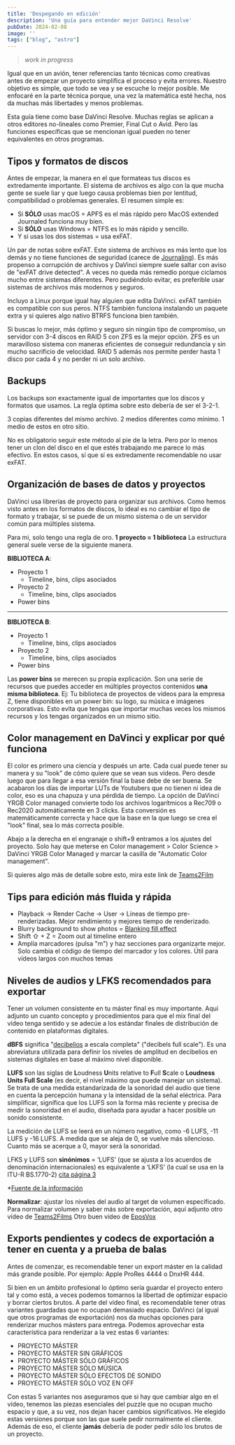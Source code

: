 ```yaml
---
title: 'Despegando en edición'
description: 'Una guía para entender mejor DaVinci Resolve'
pubDate: 2024-02-08
image: ''
tags: ["blog", "astro"]
---
```


> *work in progress*

Igual que en un avión, tener referencias tanto técnicas como creativas antes de empezar un proyecto simplifica el proceso y evita errores. Nuestro objetivo es simple, que todo se vea y se escuche lo mejor posible. Me enfocaré en la parte técnica porque, una vez la matemática esté hecha, nos da muchas más libertades y menos problemas. 

Esta guía tiene como base DaVinci Resolve. Muchas reglas se aplican a otros editores no-lineales como Premier, Final Cut o Avid. Pero las funciones específicas que se mencionan igual pueden no tener equivalentes en otros programas. 

## Tipos y formatos de discos

Antes de empezar, la manera en el que formateas tus discos es extredamente importante. El sistema de archivos es algo con la que mucha gente se suele liar y que luego causa problemas bien por lentitud, compatibilidad o problemas generales. El resumen simple es: 

- Si **SÓLO** usas macOS = APFS es el más rápido pero MacOS extended Journaled funciona muy bien.
- Si **SÓLO** usas Windows = NTFS es lo más rápido y sencillo.
- Y si usas los dos sistemas = usa exFAT. 

Un par de notas sobre exFAT. Este sistema de archivos es más lento que los demás y no tiene funciones de seguridad (carece de [Journaling](https://es.wikipedia.org/wiki/Journaling)). Es más propenso a corrupción de archivos y DaVinci siempre suele saltar con aviso de "exFAT drive detected". A veces no queda más remedio porque ciclamos mucho entre sistemas diferentes. Pero pudiéndolo evitar, es preferible usar sistemas de archivos más modernos y seguros. 

Incluyo a Linux porque igual hay alguien que edita DaVinci. exFAT también es compatible con sus peros. NTFS también funciona instalando un paquete extra y si quieres algo nativo BTRFS funciona bien también. 

Si buscas lo mejor, más óptimo y seguro sin ningún tipo de compromiso, un servidor con 3-4 discos en RAID 5 con ZFS es la mejor opción. ZFS es un maravilloso sistema con maneras eficientes de conseguir redundancia y sin mucho sacrificio de velocidad. RAID 5 además nos permite perder hasta 1 disco por cada 4 y no perder ni un solo archivo. 

## Backups 

Los backups son exactamente igual de importantes que los discos y formatos que usamos. La regla óptima sobre esto debería de ser el 3-2-1. 

3 copias diferentes del mismo archivo.
2 medios diferentes como mínimo. 
1 medio de estos en otro sitio.

No es obligatorio seguir este método al pie de la letra. Pero por lo menos tener un clon del disco en el que estés trabajando me parece lo más efectivo. En estos casos, sí que sí es extredamente recomendable no usar exFAT. 

## Organización de bases de datos y proyectos 

DaVinci usa librerías de proyecto para organizar sus archivos. Como hemos visto antes en los formatos de discos, lo ideal es no cambiar el tipo de formato y trabajar, si se puede de un mismo sistema o de un servidor común para múltiples sistema. 

Para mi, solo tengo una regla de oro. **1 proyecto = 1 biblioteca**
La estructura general suele verse de la siguiente manera.

**BIBLIOTECA A**: 
- Proyecto 1
	- Timeline, bins, clips asociados 
- Proyecto 2
	- Timeline, bins, clips asociados 
- Power bins
--- 
**BIBLIOTECA B**: 
- Proyecto 1
	- Timeline, bins, clips asociados 
- Proyecto 2
	- Timeline, bins, clips asociados 
- Power bins

Las **power bins** se merecen su propia explicación. Son una serie de recursos que puedes acceder en múltiples proyectos contenidos **una misma biblioteca**. Ej: Tu biblioteca de proyectos de vídeos para la empresa Z, tiene disponibles en un power bin: su logo, su música e imágenes corporativas. Esto evita que tengas que importar muchas veces los mismos recursos y los tengas organizados en un mismo sitio. 


## Color management en DaVinci y explicar por qué funciona

El color es primero una ciencia y después un arte. Cada cual puede tener su manera y su "look" de cómo quiere que se vean sus vídeos. Pero desde luego que para llegar a esa versión final la base debe de ser buena. Se acabaron los días de importar LUTs de Youtubers que no tienen ni idea de color, eso es una chapuza y una pérdida de tiempo. La opción de DaVinci YRGB Color managed convierte todo los archivos logarítmicos a Rec709 o Rec2020 automáticamente en 3 clicks. Esta conversión es matemáticamente correcta y hace que la base en la que luego se crea el "look" final, sea lo más correcta posible. 

Abajo a la derecha en el engranaje o shift+9 entramos a los ajustes del proyecto. 
Solo hay que meterse en Color management > Color Science > DaVinci YRGB Color Managed y marcar la casilla de "Automatic Color management". 

Si quieres algo más de detalle sobre esto, mira este link de [Teams2Film](https://www.youtube.com/watch?v=w0ubDSzEEYg) 

## Tips para edición más fluida y rápida 

- Playback -> Render Cache -> User -> Líneas de tiempo pre-renderizadas. Mejor rendimiento y mejores tiempo de renderizado. 
- Blurry background to show photos = [Blanking fill effect](https://www.youtube.com/watch?v=nQ0hLKVw1ZU) 
- Shift ⇧ + Z = Zoom out al timeline entero
- Amplía marcadores (pulsa "m") y haz secciones para organizarte mejor. Solo cambia el código de tiempo del marcador y los colores. Útil para vídeos largos con muchos temas


## Niveles de audios y LFKS recomendados para exportar 

Tener un volumen consistente en tu máster final es muy importante. Aquí adjunto un cuanto concepto y procedimientos para que el mix final del vídeo tenga sentido y se adecúe a los estándar finales de distribución de contenido en plataformas digitales. 

**dBFS** significa "[decibelios](https://es.wikipedia.org/wiki/Decibelio "Decibelio") a escala completa" ("decibels full scale"). Es una abreviatura utilizada para definir los niveles de amplitud en decibelios en sistemas digitales en base al máximo nivel disponible.

**LUFS** son las siglas de **L**oudness **U**nits relative to **F**ull **S**cale o **Loudness Units Full Scale** (es decir, el nivel máximo que puede manejar un sistema). Se trata de una medida estandarizada de la sonoridad del audio que tiene en cuenta la percepción humana y la intensidad de la señal eléctrica. Para simplificar, significa que los LUFS son la forma más reciente y precisa de medir la sonoridad en el audio, diseñada para ayudar a hacer posible un sonido consistente.

La medición de LUFS se leerá en un número negativo, como -6 LUFS, -11 LUFS y -16 LUFS. A medida que se aleja de 0, se vuelve más silencioso. Cuanto más se acerque a 0, mayor será la sonoridad.

LFKS y LUFS son **sinónimos** = ‘LUFS’ (que se ajusta a los acuerdos de denominación internacionales) es equivalente a ‘LKFS’ (la cual se usa en la ITU-R BS.1770-2) [cita página 3](https://tech.ebu.ch/docs/r/r128_2011_ES.pdf)

*[Fuente de la información](https://moises.ai/es/blog/consejos/lufs-volumen/)

**Normalizar**: ajustar los niveles del audio al target de volumen especificado. 
Para normalizar volumen y saber más sobre exportación, aquí adjunto otro vídeo de [Teams2Films](https://www.youtube.com/watch?v=nZJkcca7vJ4) 
Otro buen vídeo de [EposVox](https://www.youtube.com/watch?v=q-pcO9jqpZ4)



## Exports pendientes y codecs de exportación a tener en cuenta y a prueba de balas

Antes de comenzar, es recomendable tener un export máster en la calidad más grande posible. Por ejemplo: Apple ProRes 4444 o DnxHR 444. 

Si bien en un ámbito profesional lo óptimo sería guardar el proyecto entero tal y como está, a veces podemos tomarnos la libertad de optimizar espacio y borrar ciertos brutos. A parte del vídeo final, es recomendable tener otras variantes guardadas que no ocupan demasiado espacio. DaVinci (al igual que otros programas de exportación) nos da muchas opciones para renderizar muchos másters para entrega. Podemos aprovechar esta característica para renderizar a la vez estas 6 variantes: 

- PROYECTO MÁSTER
- PROYECTO MÁSTER SIN GRÁFICOS
- PROYECTO MÁSTER SÓLO GRÁFICOS
- PROYECTO MÁSTER SÓLO MÚSICA
- PROYECTO MÁSTER SÓLO EFECTOS DE SONIDO
- PROYECTO MÁSTER SÓLO VOZ EN OFF 

Con estas 5 variantes nos aseguramos que si hay que cambiar algo en el vídeo, tenemos las piezas esenciales del puzzle que no ocupan mucho espacio y que, a su vez, nos dejan hacer cambios significativos. He elegido estas versiones porque son las que suele pedir normalmente el cliente. Además de eso, el cliente **jamás** debería de poder pedir sólo los brutos de un proyecto. 

